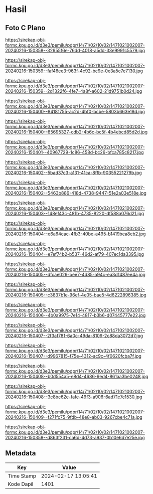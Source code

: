 # Hasil

## Foto C Plano

https://sirekap-obj-formc.kpu.go.id/d3e3/pemilu/pdpr/14/71/02/10/02/1471021002007-20240216-150358--32955f6e-76dd-4018-a5dd-33e9991c5579.jpg

https://sirekap-obj-formc.kpu.go.id/d3e3/pemilu/pdpr/14/71/02/10/02/1471021002007-20240216-150359--faf46ee3-963f-4c92-bc9e-0e3a5c7e7130.jpg

https://sirekap-obj-formc.kpu.go.id/d3e3/pemilu/pdpr/14/71/02/10/02/1471021002007-20240216-150359--2d1322f6-4fe7-4a8f-a602-21d9751b0d24.jpg

https://sirekap-obj-formc.kpu.go.id/d3e3/pemilu/pdpr/14/71/02/10/02/1471021002007-20240216-150400--84181755-ac2d-4bf0-bcbe-5803b663e18d.jpg

https://sirekap-obj-formc.kpu.go.id/d3e3/pemilu/pdpr/14/71/02/10/02/1471021002007-20240216-150400--85695327-cdb2-4b6c-bc5f-4b4ebcd85d2d.jpg

https://sirekap-obj-formc.kpu.go.id/d3e3/pemilu/pdpr/14/71/02/10/02/1471021002007-20240216-150401--40967729-1c86-458d-bc26-bfca785c8217.jpg

https://sirekap-obj-formc.kpu.go.id/d3e3/pemilu/pdpr/14/71/02/10/02/1471021002007-20240216-150402--5bad37c3-a131-41ca-8ffb-90355221279b.jpg

https://sirekap-obj-formc.kpu.go.id/d3e3/pemilu/pdpr/14/71/02/10/02/1471021002007-20240216-150402--5463b886-418d-4738-9447-51e2a03e518e.jpg

https://sirekap-obj-formc.kpu.go.id/d3e3/pemilu/pdpr/14/71/02/10/02/1471021002007-20240216-150403--148ef43c-481b-4735-8220-df588a076d21.jpg

https://sirekap-obj-formc.kpu.go.id/d3e3/pemilu/pdpr/14/71/02/10/02/1471021002007-20240216-150404--e6a64cac-4fb3-40be-a495-b1419bea8eb2.jpg

https://sirekap-obj-formc.kpu.go.id/d3e3/pemilu/pdpr/14/71/02/10/02/1471021002007-20240216-150404--e7ef74b2-b537-46d2-af79-407ec1da3395.jpg

https://sirekap-obj-formc.kpu.go.id/d3e3/pemilu/pdpr/14/71/02/10/02/1471021002007-20240216-150405--dfcae029-bee7-4d85-a94c-ea3d1487ee4a.jpg

https://sirekap-obj-formc.kpu.go.id/d3e3/pemilu/pdpr/14/71/02/10/02/1471021002007-20240216-150405--c3837b1e-96ef-4e05-bae5-4d6222896385.jpg

https://sirekap-obj-formc.kpu.go.id/d3e3/pemilu/pdpr/14/71/02/10/02/1471021002007-20240216-150406--4b0a9975-7e14-4817-b3b6-d07445777e22.jpg

https://sirekap-obj-formc.kpu.go.id/d3e3/pemilu/pdpr/14/71/02/10/02/1471021002007-20240216-150407--2f3af781-6a0c-49da-8109-2c88da3072d7.jpg

https://sirekap-obj-formc.kpu.go.id/d3e3/pemilu/pdpr/14/71/02/10/02/1471021002007-20240216-150407--d9967815-f75e-4312-ac9c-4f0620fcba7f.jpg

https://sirekap-obj-formc.kpu.go.id/d3e3/pemilu/pdpr/14/71/02/10/02/1471021002007-20240216-150408--b0d554a5-e8d4-4686-9ed4-861aa3be0248.jpg

https://sirekap-obj-formc.kpu.go.id/d3e3/pemilu/pdpr/14/71/02/10/02/1471021002007-20240216-150408--3c8bc62e-fafe-49f3-a906-6ad71c7c1530.jpg

https://sirekap-obj-formc.kpu.go.id/d3e3/pemilu/pdpr/14/71/02/10/02/1471021002007-20240216-150409--f271fc75-9fdb-48e8-ab03-9267cbe4c71a.jpg

https://sirekap-obj-formc.kpu.go.id/d3e3/pemilu/pdpr/14/71/02/10/02/1471021002007-20240216-150358--d863f231-ca6d-4d73-a937-0b10e6d7e25e.jpg


## Metadata

| Key        | Value               |
| ---------- | ------------------- |
| Time Stamp | 2024-02-17 13:05:41 |
| Kode Dapil | 1401                |



